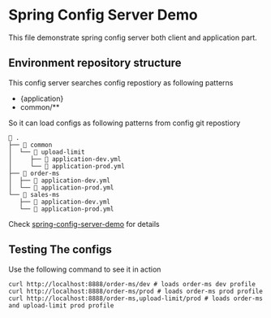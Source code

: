 # Spring Config Server Demo

This file demonstrate spring config server both client and application part.

## Environment repository structure

This config server searches config repostiory as following patterns

-   {application}
-   common/\*\*

So it can load configs as following patterns from config git repostiory

```
 .
├──  common
│  └──  upload-limit
│     ├──  application-dev.yml
│     └──  application-prod.yml
├──  order-ms
│  ├──  application-dev.yml
│  └──  application-prod.yml
└──  sales-ms
   ├──  application-dev.yml
   └──  application-prod.yml
```

Check [spring-config-server-demo](https://github.com/nurrony/spring-config-server-demo-configs) for details

## Testing The configs

Use the following command to see it in action

```
curl http://localhost:8888/order-ms/dev # loads order-ms dev profile
curl http://localhost:8888/order-ms/prod # loads order-ms prod profile
curl http://localhost:8888/order-ms,upload-limit/prod # loads order-ms and upload-limit prod profile
```
